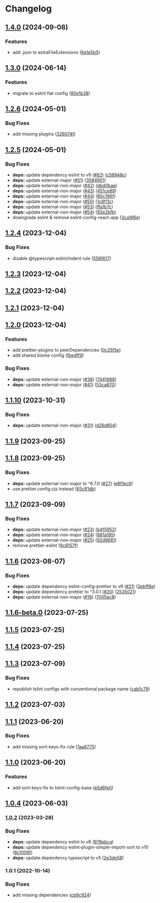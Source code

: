 # Changelog

## [1.4.0](https://github.com/ChiefORZ/code-styles/compare/1.3.0...1.4.0) (2024-09-08)


### Features

* add .json to extraFileExtensions ([6e1e5b5](https://github.com/ChiefORZ/code-styles/commit/6e1e5b5484a72f027d5ab474e1768768be292cb3))

## [1.3.0](https://github.com/ChiefORZ/code-styles/compare/1.2.6...1.3.0) (2024-06-14)


### Features

* migrate to eslint flat config ([80e1b38](https://github.com/ChiefORZ/code-styles/commit/80e1b38524cd0791f5cddf84ea60db266ec48cb0))

## [1.2.6](https://github.com/ChiefORZ/code-styles/compare/1.2.5...1.2.6) (2024-05-01)


### Bug Fixes

* add missing plugins ([326074f](https://github.com/ChiefORZ/code-styles/commit/326074f5ba3df47ee348dc58bf46fdf3d4548203))

## [1.2.5](https://github.com/ChiefORZ/code-styles/compare/1.2.4...1.2.5) (2024-05-01)


### Bug Fixes

* **deps:** update dependency eslint to v9 ([#62](https://github.com/ChiefORZ/code-styles/issues/62)) ([c58948c](https://github.com/ChiefORZ/code-styles/commit/c58948c3847d8a96b876372bad1b97bfdf31138e))
* **deps:** update external-major ([#51](https://github.com/ChiefORZ/code-styles/issues/51)) ([3584901](https://github.com/ChiefORZ/code-styles/commit/3584901db68aad7b698af478393eba814a62d6bc))
* **deps:** update external-non-major ([#42](https://github.com/ChiefORZ/code-styles/issues/42)) ([dbd0bae](https://github.com/ChiefORZ/code-styles/commit/dbd0bae1c6ffbb6d70f4ac946f480b2cec4208e7))
* **deps:** update external-non-major ([#43](https://github.com/ChiefORZ/code-styles/issues/43)) ([451ce89](https://github.com/ChiefORZ/code-styles/commit/451ce89eeac27841940e05db9912e08e9958651a))
* **deps:** update external-non-major ([#44](https://github.com/ChiefORZ/code-styles/issues/44)) ([80c196f](https://github.com/ChiefORZ/code-styles/commit/80c196fb16a12416f02bf87b97ba867ead6a3957))
* **deps:** update external-non-major ([#50](https://github.com/ChiefORZ/code-styles/issues/50)) ([1c8f11c](https://github.com/ChiefORZ/code-styles/commit/1c8f11cd33b8e526996c6b7b508d9bc30b175248))
* **deps:** update external-non-major ([#53](https://github.com/ChiefORZ/code-styles/issues/53)) ([ffa1b7c](https://github.com/ChiefORZ/code-styles/commit/ffa1b7caeb4a9e796234429f637188fb24c2d261))
* **deps:** update external-non-major ([#54](https://github.com/ChiefORZ/code-styles/issues/54)) ([92e2bfb](https://github.com/ChiefORZ/code-styles/commit/92e2bfbc1b3135de9b7e1ac6164354ac66c7beec))
* downgrade eslint & remove eslint-config-react-app ([3ca166e](https://github.com/ChiefORZ/code-styles/commit/3ca166e7c103f01cbc4302c9cf59bcd8b9b3a795))

## [1.2.4](https://github.com/ChiefORZ/code-styles/compare/1.2.3...1.2.4) (2023-12-04)


### Bug Fixes

* disable @typescript-eslint/indent rule ([558f617](https://github.com/ChiefORZ/code-styles/commit/558f6177eff47ff5929b22d05814dd5ba0d90721))

## [1.2.3](https://github.com/ChiefORZ/code-styles/compare/1.2.2...1.2.3) (2023-12-04)

## [1.2.2](https://github.com/ChiefORZ/code-styles/compare/1.2.1...1.2.2) (2023-12-04)

## [1.2.1](https://github.com/ChiefORZ/code-styles/compare/1.2.0...1.2.1) (2023-12-04)

## [1.2.0](https://github.com/ChiefORZ/code-styles/compare/1.1.10...1.2.0) (2023-12-04)


### Features

* add prettier-plugins to peerDependencies ([0c25f5e](https://github.com/ChiefORZ/code-styles/commit/0c25f5e38cecfa54d24e3880b2deab2618c4a824))
* add shared biome config ([fbedff9](https://github.com/ChiefORZ/code-styles/commit/fbedff9c477ad8a204db888ac4eb14f61fc5e6c6))


### Bug Fixes

* **deps:** update external-non-major ([#36](https://github.com/ChiefORZ/code-styles/issues/36)) ([7441988](https://github.com/ChiefORZ/code-styles/commit/7441988ff8ff51f31c80da445c477a864a60b821))
* **deps:** update external-non-major ([#41](https://github.com/ChiefORZ/code-styles/issues/41)) ([53ca870](https://github.com/ChiefORZ/code-styles/commit/53ca870af469291c01b2f9b242afa12a7d2c5031))

## [1.1.10](https://github.com/ChiefORZ/code-styles/compare/1.1.9...1.1.10) (2023-10-31)


### Bug Fixes

* **deps:** update external-non-major ([#31](https://github.com/ChiefORZ/code-styles/issues/31)) ([d26d804](https://github.com/ChiefORZ/code-styles/commit/d26d8044516dbf2bd4422522c854de59c3a8f093))

## [1.1.9](https://github.com/ChiefORZ/code-styles/compare/1.1.8...1.1.9) (2023-09-25)

## [1.1.8](https://github.com/ChiefORZ/code-styles/compare/1.1.7...1.1.8) (2023-09-25)


### Bug Fixes

* **deps:** update external-non-major to ^6.7.0 ([#27](https://github.com/ChiefORZ/code-styles/issues/27)) ([e8f1ec6](https://github.com/ChiefORZ/code-styles/commit/e8f1ec6cbc7ff037a01aceda6c82864028b65e13))
* use prettier.config.cjs instead ([65c81db](https://github.com/ChiefORZ/code-styles/commit/65c81dbc2e0e853feb0a5427de2739e82e65354e))

## [1.1.7](https://github.com/ChiefORZ/code-styles/compare/1.1.6...1.1.7) (2023-09-09)


### Bug Fixes

* **deps:** update external-non-major ([#23](https://github.com/ChiefORZ/code-styles/issues/23)) ([b4f5952](https://github.com/ChiefORZ/code-styles/commit/b4f5952f963b26a00a45a03857fdca25d7a1b9b0))
* **deps:** update external-non-major ([#24](https://github.com/ChiefORZ/code-styles/issues/24)) ([881a185](https://github.com/ChiefORZ/code-styles/commit/881a185a9a64f584254a8f3d91426823d4598046))
* **deps:** update external-non-major ([#25](https://github.com/ChiefORZ/code-styles/issues/25)) ([92d9681](https://github.com/ChiefORZ/code-styles/commit/92d96810c13ffc2f03f0f4661799b4f1aa738aa5))
* remove prettier-eslint ([9c8157f](https://github.com/ChiefORZ/code-styles/commit/9c8157fccd9fcb89c5d9b76449ceca073e2a9bda))

## [1.1.6](https://github.com/ChiefORZ/code-styles/compare/1.1.6-beta.0...1.1.6) (2023-08-07)


### Bug Fixes

* **deps:** update dependency eslint-config-prettier to v9 ([#21](https://github.com/ChiefORZ/code-styles/issues/21)) ([3ebff8e](https://github.com/ChiefORZ/code-styles/commit/3ebff8ef8779cc9104c8b53bcd88b4f8d3a612ee))
* **deps:** update dependency prettier to ^3.0.1 ([#20](https://github.com/ChiefORZ/code-styles/issues/20)) ([2535021](https://github.com/ChiefORZ/code-styles/commit/2535021c0618e51d3f6ebb08258119278a02c63e))
* **deps:** update external-non-major ([#19](https://github.com/ChiefORZ/code-styles/issues/19)) ([7005ac8](https://github.com/ChiefORZ/code-styles/commit/7005ac8a0a759d16b4b976f3d97d70e23e612194))

## [1.1.6-beta.0](https://github.com/ChiefORZ/code-styles/compare/1.1.5...1.1.6-beta.0) (2023-07-25)

## [1.1.5](https://github.com/ChiefORZ/code-styles/compare/1.1.4...1.1.5) (2023-07-25)

## [1.1.4](https://github.com/ChiefORZ/code-styles/compare/1.1.3...1.1.4) (2023-07-25)

## [1.1.3](https://github.com/ChiefORZ/code-styles/compare/1.1.2...1.1.3) (2023-07-09)


### Bug Fixes

* republish tslint configs with conventional package name ([cab1c79](https://github.com/ChiefORZ/code-styles/commit/cab1c7943d13c07dbdfecd490e43ae47bf04916d))

## [1.1.2](https://github.com/ChiefORZ/code-styles/compare/1.1.1...1.1.2) (2023-07-03)

## [1.1.1](https://github.com/ChiefORZ/tslint-config/compare/1.1.0...1.1.1) (2023-06-20)


### Bug Fixes

* add missing sort-keys-fix rule ([1aa8775](https://github.com/ChiefORZ/tslint-config/commit/1aa877581db8d03b0e7805be3381b017fd69a2ba))

## [1.1.0](https://github.com/ChiefORZ/tslint-config/compare/1.0.4...1.1.0) (2023-06-20)


### Features

* add sort-keys-fix to tslint-config-base ([e5d6fe0](https://github.com/ChiefORZ/tslint-config/commit/e5d6fe0bd4bc7b3e38f3faa8900b60866cce3db4))

## [1.0.4](https://github.com/ChiefORZ/tslint-config/compare/1.0.3...1.0.4) (2023-06-03)

### [1.0.2](https://github.com/ChiefORZ/tslint-config/compare/1.0.1...1.0.2) (2023-03-28)


### Bug Fixes

* **deps:** update dependency eslint to v8 ([978ebca](https://github.com/ChiefORZ/tslint-config/commit/978ebca0513431f148ecdad163b70fe7a44975b1))
* **deps:** update dependency eslint-plugin-simple-import-sort to v10 ([8cf006f](https://github.com/ChiefORZ/tslint-config/commit/8cf006ff1aadb76701df73dc08c4daf3f85f1cd1))
* **deps:** update dependency typescript to v5 ([2e3de58](https://github.com/ChiefORZ/tslint-config/commit/2e3de583c653010354f16be20931b0257bd5cf0f))

### 1.0.1 (2022-10-14)


### Bug Fixes

* add missing dependencies ([cb9c924](https://github.com/ChiefORZ/tslint-config/commit/cb9c924e020ed04d51bc7f9b0ff8ae5e83c4a089))